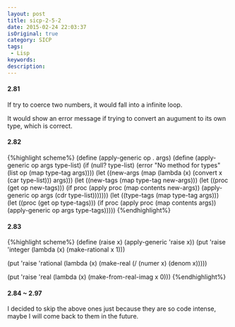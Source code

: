 ```yaml
---
layout: post
title: sicp-2-5-2
date: 2015-02-24 22:03:37
isOriginal: true
category: SICP
tags:
 - Lisp
keywords: 
description: 
---
```


#### 2.81

If try to coerce two numbers, it would fall into a infinite loop.

It would show an error message if trying to convert an augument to
its own type, which is correct.

#### 2.82

{%highlight scheme%}
(define (apply-generic op . args)
  (define (apply-generic op args type-list)
    (if (null? type-list)
      (error "No method for types"
             (list op (map type-tag args))))
    (let ((new-args (map (lambda (x)
                           (convert x (car type-list)))
                         args)))
      (let ((new-tags (map type-tag new-args)))
        (let ((proc (get op new-tags)))
          (if proc
            (apply proc (map contents new-args))
            (apply-generic op args (cdr type-list)))))))
  (let ((type-tags (map type-tag args)))
    (let ((proc (get op type-tags)))
      (if proc
        (apply proc (map contents args))
        (apply-generic op args type-tags)))))
{%endhighlight%}

#### 2.83

{%highlight scheme%}
(define (raise x) (apply-generic 'raise x))
 (put 'raise 'integer
      (lambda (x) (make-rational x 1)))

 (put 'raise 'rational
      (lambda (x) (make-real (/ (numer x) (denom x)))))

 (put 'raise 'real
          (lambda (x) (make-from-real-imag x 0)))
{%endhighlight%}

#### 2.84 ~ 2.97

I decided to skip the above ones just because they are so code intense,
maybe I will come back to them in the future.

